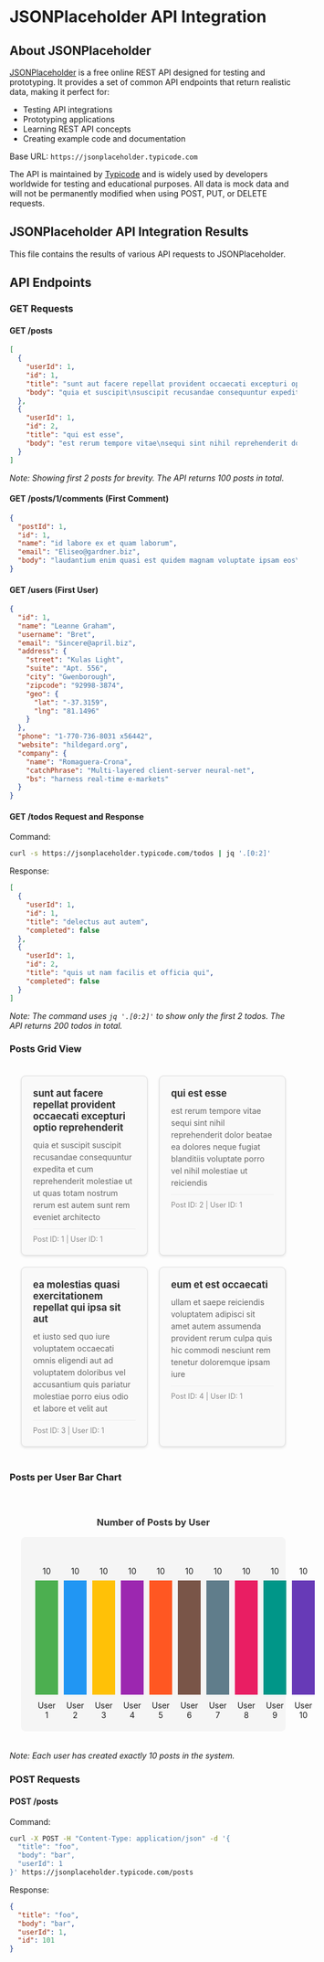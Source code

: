 # JSONPlaceholder API Integration

## About JSONPlaceholder

[JSONPlaceholder](https://jsonplaceholder.typicode.com) is a free online REST API designed for testing and prototyping. It provides a set of common API endpoints that return realistic data, making it perfect for:
- Testing API integrations
- Prototyping applications
- Learning REST API concepts
- Creating example code and documentation

Base URL: `https://jsonplaceholder.typicode.com`

The API is maintained by [Typicode](https://typicode.com) and is widely used by developers worldwide for testing and educational purposes. All data is mock data and will not be permanently modified when using POST, PUT, or DELETE requests.

## JSONPlaceholder API Integration Results

This file contains the results of various API requests to JSONPlaceholder.

## API Endpoints

### GET Requests


#### GET /posts
```json
[
  {
    "userId": 1,
    "id": 1,
    "title": "sunt aut facere repellat provident occaecati excepturi optio reprehenderit",
    "body": "quia et suscipit\nsuscipit recusandae consequuntur expedita et cum\nreprehenderit molestiae ut ut quas totam\nnostrum rerum est autem sunt rem eveniet architecto"
  },
  {
    "userId": 1,
    "id": 2,
    "title": "qui est esse",
    "body": "est rerum tempore vitae\nsequi sint nihil reprehenderit dolor beatae ea dolores neque\nfugiat blanditiis voluptate porro vel nihil molestiae ut reiciendis\nqui aperiam non debitis possimus qui neque nisi nulla"
  }
]
```

*Note: Showing first 2 posts for brevity. The API returns 100 posts in total.*

#### GET /posts/1/comments (First Comment)
```json
{
  "postId": 1,
  "id": 1,
  "name": "id labore ex et quam laborum",
  "email": "Eliseo@gardner.biz",
  "body": "laudantium enim quasi est quidem magnam voluptate ipsam eos\ntempora quo necessitatibus\ndolor quam autem quasi\nreiciendis et nam sapiente accusantium"
}
```

#### GET /users (First User)
```json
{
  "id": 1,
  "name": "Leanne Graham",
  "username": "Bret",
  "email": "Sincere@april.biz",
  "address": {
    "street": "Kulas Light",
    "suite": "Apt. 556",
    "city": "Gwenborough",
    "zipcode": "92998-3874",
    "geo": {
      "lat": "-37.3159",
      "lng": "81.1496"
    }
  },
  "phone": "1-770-736-8031 x56442",
  "website": "hildegard.org",
  "company": {
    "name": "Romaguera-Crona",
    "catchPhrase": "Multi-layered client-server neural-net",
    "bs": "harness real-time e-markets"
  }
}
```

#### GET /todos Request and Response

Command:
```bash
curl -s https://jsonplaceholder.typicode.com/todos | jq '.[0:2]'
```

Response:
```json
[
  {
    "userId": 1,
    "id": 1,
    "title": "delectus aut autem",
    "completed": false
  },
  {
    "userId": 1,
    "id": 2,
    "title": "quis ut nam facilis et officia qui",
    "completed": false
  }
]
```

*Note: The command uses `jq '.[0:2]'` to show only the first 2 todos. The API returns 200 todos in total.*

### Posts Grid View

<div style="display: grid; grid-template-columns: repeat(2, 1fr); gap: 20px; padding: 20px; max-width: 1200px; margin: 0 auto;">
    <div style="border: 1px solid #ddd; border-radius: 8px; padding: 20px; background-color: #f9f9f9; box-shadow: 0 2px 4px rgba(0,0,0,0.1);">
        <div style="color: #333; font-size: 1.2em; margin-bottom: 10px; font-weight: bold;">sunt aut facere repellat provident occaecati excepturi optio reprehenderit</div>
        <div style="color: #666; line-height: 1.5;">quia et suscipit suscipit recusandae consequuntur expedita et cum reprehenderit molestiae ut ut quas totam nostrum rerum est autem sunt rem eveniet architecto</div>
        <div style="color: #888; font-size: 0.9em; margin-top: 10px; padding-top: 10px; border-top: 1px solid #eee;">Post ID: 1 | User ID: 1</div>
    </div>
    <div style="border: 1px solid #ddd; border-radius: 8px; padding: 20px; background-color: #f9f9f9; box-shadow: 0 2px 4px rgba(0,0,0,0.1);">
        <div style="color: #333; font-size: 1.2em; margin-bottom: 10px; font-weight: bold;">qui est esse</div>
        <div style="color: #666; line-height: 1.5;">est rerum tempore vitae sequi sint nihil reprehenderit dolor beatae ea dolores neque fugiat blanditiis voluptate porro vel nihil molestiae ut reiciendis</div>
        <div style="color: #888; font-size: 0.9em; margin-top: 10px; padding-top: 10px; border-top: 1px solid #eee;">Post ID: 2 | User ID: 1</div>
    </div>
    <div style="border: 1px solid #ddd; border-radius: 8px; padding: 20px; background-color: #f9f9f9; box-shadow: 0 2px 4px rgba(0,0,0,0.1);">
        <div style="color: #333; font-size: 1.2em; margin-bottom: 10px; font-weight: bold;">ea molestias quasi exercitationem repellat qui ipsa sit aut</div>
        <div style="color: #666; line-height: 1.5;">et iusto sed quo iure voluptatem occaecati omnis eligendi aut ad voluptatem doloribus vel accusantium quis pariatur molestiae porro eius odio et labore et velit aut</div>
        <div style="color: #888; font-size: 0.9em; margin-top: 10px; padding-top: 10px; border-top: 1px solid #eee;">Post ID: 3 | User ID: 1</div>
    </div>
    <div style="border: 1px solid #ddd; border-radius: 8px; padding: 20px; background-color: #f9f9f9; box-shadow: 0 2px 4px rgba(0,0,0,0.1);">
        <div style="color: #333; font-size: 1.2em; margin-bottom: 10px; font-weight: bold;">eum et est occaecati</div>
        <div style="color: #666; line-height: 1.5;">ullam et saepe reiciendis voluptatem adipisci sit amet autem assumenda provident rerum culpa quis hic commodi nesciunt rem tenetur doloremque ipsam iure</div>
        <div style="color: #888; font-size: 0.9em; margin-top: 10px; padding-top: 10px; border-top: 1px solid #eee;">Post ID: 4 | User ID: 1</div>
    </div>
</div>

### Posts per User Bar Chart

<div style="padding: 20px; max-width: 800px; margin: 0 auto;">
    <h3 style="text-align: center; color: #333;">Number of Posts by User</h3>
    <div style="display: flex; align-items: flex-end; height: 300px; padding: 20px; background: #f5f5f5; border-radius: 8px;">
        <div style="flex: 1; display: flex; flex-direction: column; align-items: center; margin: 0 5px;">
            <div style="width: 40px; height: 200px; background: #4CAF50; margin-bottom: 10px; position: relative;">
                <div style="position: absolute; top: -25px; width: 100%; text-align: center;">10</div>
            </div>
            <div style="text-align: center;">User 1</div>
        </div>
        <div style="flex: 1; display: flex; flex-direction: column; align-items: center; margin: 0 5px;">
            <div style="width: 40px; height: 200px; background: #2196F3; margin-bottom: 10px; position: relative;">
                <div style="position: absolute; top: -25px; width: 100%; text-align: center;">10</div>
            </div>
            <div style="text-align: center;">User 2</div>
        </div>
        <div style="flex: 1; display: flex; flex-direction: column; align-items: center; margin: 0 5px;">
            <div style="width: 40px; height: 200px; background: #FFC107; margin-bottom: 10px; position: relative;">
                <div style="position: absolute; top: -25px; width: 100%; text-align: center;">10</div>
            </div>
            <div style="text-align: center;">User 3</div>
        </div>
        <div style="flex: 1; display: flex; flex-direction: column; align-items: center; margin: 0 5px;">
            <div style="width: 40px; height: 200px; background: #9C27B0; margin-bottom: 10px; position: relative;">
                <div style="position: absolute; top: -25px; width: 100%; text-align: center;">10</div>
            </div>
            <div style="text-align: center;">User 4</div>
        </div>
        <div style="flex: 1; display: flex; flex-direction: column; align-items: center; margin: 0 5px;">
            <div style="width: 40px; height: 200px; background: #FF5722; margin-bottom: 10px; position: relative;">
                <div style="position: absolute; top: -25px; width: 100%; text-align: center;">10</div>
            </div>
            <div style="text-align: center;">User 5</div>
        </div>
        <div style="flex: 1; display: flex; flex-direction: column; align-items: center; margin: 0 5px;">
            <div style="width: 40px; height: 200px; background: #795548; margin-bottom: 10px; position: relative;">
                <div style="position: absolute; top: -25px; width: 100%; text-align: center;">10</div>
            </div>
            <div style="text-align: center;">User 6</div>
        </div>
        <div style="flex: 1; display: flex; flex-direction: column; align-items: center; margin: 0 5px;">
            <div style="width: 40px; height: 200px; background: #607D8B; margin-bottom: 10px; position: relative;">
                <div style="position: absolute; top: -25px; width: 100%; text-align: center;">10</div>
            </div>
            <div style="text-align: center;">User 7</div>
        </div>
        <div style="flex: 1; display: flex; flex-direction: column; align-items: center; margin: 0 5px;">
            <div style="width: 40px; height: 200px; background: #E91E63; margin-bottom: 10px; position: relative;">
                <div style="position: absolute; top: -25px; width: 100%; text-align: center;">10</div>
            </div>
            <div style="text-align: center;">User 8</div>
        </div>
        <div style="flex: 1; display: flex; flex-direction: column; align-items: center; margin: 0 5px;">
            <div style="width: 40px; height: 200px; background: #009688; margin-bottom: 10px; position: relative;">
                <div style="position: absolute; top: -25px; width: 100%; text-align: center;">10</div>
            </div>
            <div style="text-align: center;">User 9</div>
        </div>
        <div style="flex: 1; display: flex; flex-direction: column; align-items: center; margin: 0 5px;">
            <div style="width: 40px; height: 200px; background: #673AB7; margin-bottom: 10px; position: relative;">
                <div style="position: absolute; top: -25px; width: 100%; text-align: center;">10</div>
            </div>
            <div style="text-align: center;">User 10</div>
        </div>
    </div>
</div>

*Note: Each user has created exactly 10 posts in the system.*

### POST Requests

#### POST /posts

Command:
```bash
curl -X POST -H "Content-Type: application/json" -d '{
  "title": "foo",
  "body": "bar",
  "userId": 1
}' https://jsonplaceholder.typicode.com/posts
```

Response:
```json
{
  "title": "foo",
  "body": "bar",
  "userId": 1,
  "id": 101
}
```
